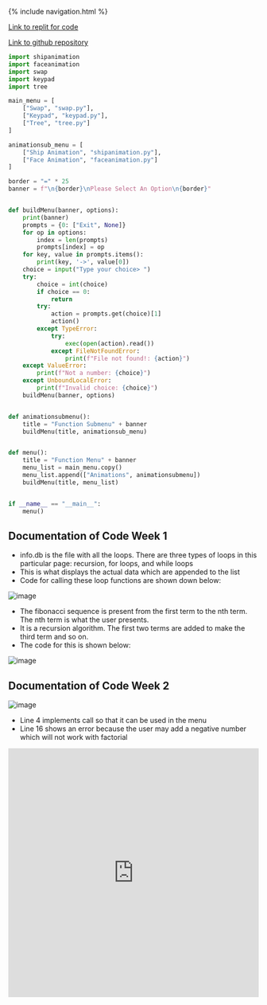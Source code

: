 {% include navigation.html %}

[Link to replit for code](https://replit.com/@JeanKim4/jeanapcsptri3)

[Link to github repository](https://github.com/jeankim05/jeanapcsptri3/tree/main)

    
    

``` python
import shipanimation
import faceanimation
import swap
import keypad
import tree

main_menu = [
    ["Swap", "swap.py"],
    ["Keypad", "keypad.py"],
    ["Tree", "tree.py"]
]

animationsub_menu = [
    ["Ship Animation", "shipanimation.py"],
    ["Face Animation", "faceanimation.py"]
]

border = "=" * 25
banner = f"\n{border}\nPlease Select An Option\n{border}"


def buildMenu(banner, options):
    print(banner)
    prompts = {0: ["Exit", None]}
    for op in options:
        index = len(prompts)
        prompts[index] = op
    for key, value in prompts.items():
        print(key, '->', value[0])
    choice = input("Type your choice> ")
    try:
        choice = int(choice)
        if choice == 0:
            return
        try:
            action = prompts.get(choice)[1]
            action()
        except TypeError:
            try:
                exec(open(action).read())
            except FileNotFoundError:
                print(f"File not found!: {action}")
    except ValueError:
        print(f"Not a number: {choice}")
    except UnboundLocalError:
        print(f"Invalid choice: {choice}")
    buildMenu(banner, options)


def animationsubmenu():
    title = "Function Submenu" + banner
    buildMenu(title, animationsub_menu)


def menu():
    title = "Function Menu" + banner
    menu_list = main_menu.copy()
    menu_list.append(["Animations", animationsubmenu])
    buildMenu(title, menu_list)


if __name__ == "__main__":
    menu()
   ```

## Documentation of Code Week 1
* info.db is the file with all the loops. There are three types of loops in this particular page: recursion, for loops, and while loops
* This is what displays the actual data which are appended to the list
* Code for calling these loop functions are shown down below:


![image](https://user-images.githubusercontent.com/60992581/159366930-73e5250c-5d50-4f9f-ae2a-6a85585a9e53.png)

* The fibonacci sequence is present from the first term to the nth term. The nth term is what the user presents.
* It is a recursion algorithm. The first two terms are added to make the third term and so on.
* The code for this is shown below:

![image](https://user-images.githubusercontent.com/60992581/159367348-31597a0e-9571-4281-862e-57d450a30680.png)

## Documentation of Code Week 2
![image](https://user-images.githubusercontent.com/60992581/160324691-8a921a93-5523-4ec1-b08a-b92a84610516.png)
* Line 4 implements call so that it can be used in the menu
* Line 16 shows an error because the user may add a negative number which will not work with factorial


<iframe frameborder="0" width="100%" height="500px" src="https://replit.com/@IsaacLe2/Tri3Repo?embed=true" > 
